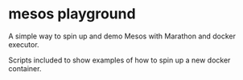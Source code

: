 # mesos playground

A simple way to spin up and demo Mesos with Marathon and docker executor.

Scripts included to show examples of how to spin up a new docker container.
